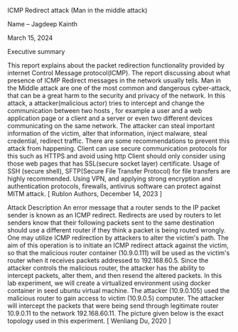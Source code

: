 ICMP Redirect attack (Man in the middle attack)

Name – Jagdeep Kainth

March 15, 2024 

Executive summary

This report explains about the packet redirection functionality provided by internet Control Message protocol(ICMP). The report discussing about what presence of ICMP Redirect messages in the network usually tells. Man in the Middle attack are one of the most common and dangerous cyber-attack, that can be a great harm to the security and privacy of the network. In this attack, a attacker(malicious actor) tries to intercept and change the communication between two hosts , for example a user and a web application page or a client and a server or even two different devices communicating on the same network. The attacker can steal important information of the victim, alter that information, inject malware, steal credential, redirect traffic. There are some recommendations to prevent this attack from happening. Client can use secure communication protocols for this such as HTTPS and avoid using http Client should only consider using those web pages that has SSL(secure socket layer) certificate. Usage of SSH (secure shell), SFTP(Secure File Transfer Protocol) for file transfers are highly recommended. Using VPN, and applying strong encryption and authentication protocols, firewalls, antivirus software can protect against MITM attack. 
[ Rublon Authors, December 14, 2023 ]

Attack Description 
An error message that a router sends to the IP packet sender is known as an ICMP redirect. Redirects are used by routers to let senders know that their following packets sent to the same destination should use a different router if they think a packet is being routed wrongly. One may utilize ICMP redirection by attackers to alter the victim's path. The aim of this operation is to initiate an ICMP redirect attack against the victim, so that the malicious router container (10.9.0.111) will be used as the victim's router when it receives packets addressed to 192.168.60.5. Since the attacker controls the malicious router, the attacker has the ability to intercept packets, alter them, and then resend the altered packets.
In this lab experiment, we will create a virtualized environment using docker container in seed ubuntu virtual machine. The attacker (10.9.0.105) used the malicious router to gain access to victim (10.9.0.5) computer. The attacker will intercept the packets that were being send through legitimate router 10.9.0.11 to the network 192.168.60.11. The picture given below is the exact topology used in this experiment. [ Wenliang Du, 2020 ]

